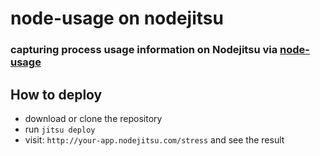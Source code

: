 # node-usage on nodejitsu

### capturing process usage information on Nodejitsu via [node-usage](https://github.com/arunoda/node-usage)

## How to deploy

* download or clone the repository
* run `jitsu deploy`
* visit: `http://your-app.nodejitsu.com/stress` and see the result
